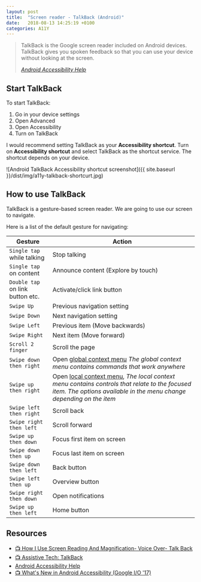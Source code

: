 ```yaml
---
layout: post
title:  "Screen reader - TalkBack (Android)"
date:   2018-08-13 14:25:19 +0100
categories: A11Y
---
```


> TalkBack is the Google screen reader included on Android devices. TalkBack gives you spoken feedback so that you can use your device without looking at the screen.
>
> *[Android Accessibility Help](https://support.google.com/accessibility/android/answer/6283677?hl=en)*

## Start TalkBack

To start TalkBack:

1. Go in your device settings
2. Open Advanced
3. Open Accessibility
4. Turn on TalkBack

I would recommend setting TalkBack as your **Accessibility shortcut**. Turn on **Accessibility shortcut** and select TalkBack as the shortcut service. The shortcut depends on your device.

![Android TalkBack Accessibility shortcut screenshot]({{ site.baseurl }}/dist/img/a11y-talkback-shortcurt.jpg)

## How to use TalkBack

TalkBack is a gesture-based screen reader. We are going to use our screen to navigate.

Here is a list of the default gesture for navigating:

| Gesture | Action |
| --- | --- |
| `Single tap` while talking | Stop talking |
| `Single tap` on content| Announce content (Explore by touch) |
| `Double tap` on link button etc.| Activate/click link button |
| `Swipe Up` | Previous navigation setting |
| `Swipe Down` | Next navigation setting |
| `Swipe Left` | Previous item (Move backwards) |
| `Swipe Right` | Next item (Move forward) |
| `Scroll 2 finger` | Scroll the page |
| `Swipe down then right` | Open [global context menu](https://support.google.com/accessibility/android/answer/6007066) *The global context menu contains commands that work anywhere* |
| `Swipe up then right` | Open [local context menu](https://support.google.com/accessibility/android/answer/6007066), *The local context menu contains controls that relate to the focused item. The options available in the menu change depending on the item* |
| `Swipe left then right` | Scroll back |
| `Swipe right then left` | Scroll forward |
| `Swipe up then down` | Focus first item on screen |
| `Swipe down then up` | Focus last item on screen |
| `Swipe down then left` | Back button |
| `Swipe left then up` | Overview button |
| `Swipe right then down` | Open notifications |
| `Swipe up then left` | Home button |



## Resources 

- [📺 How I Use Screen Reading And Magnification- Voice Over- Talk Back](https://www.youtube.com/watch?v=QjKG4Tx9ER8)
- [📺 Assistive Tech: TalkBack](https://youtu.be/0Zpzl4EKCco)
- [Android Accessibility Help](https://support.google.com/accessibility/android/answer/6283677?hl=en)
- [📺 What's New in Android Accessibility (Google I/O '17)](https://www.youtube.com/watch?v=h5rRNXzy1xo)